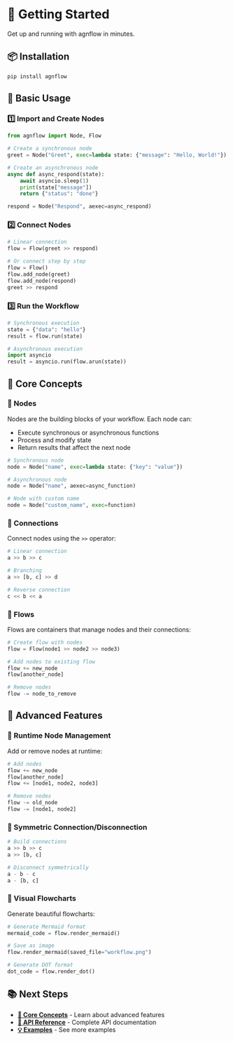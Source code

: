 # 🚀 Getting Started

Get up and running with agnflow in minutes.

## 📦 Installation

```bash
pip install agnflow
```

## 🎯 Basic Usage

### 1️⃣ Import and Create Nodes

```python
from agnflow import Node, Flow

# Create a synchronous node
greet = Node("Greet", exec=lambda state: {"message": "Hello, World!"})

# Create an asynchronous node
async def async_respond(state):
    await asyncio.sleep(1)
    print(state["message"])
    return {"status": "done"}

respond = Node("Respond", aexec=async_respond)
```

### 2️⃣ Connect Nodes

```python
# Linear connection
flow = Flow(greet >> respond)

# Or connect step by step
flow = Flow()
flow.add_node(greet)
flow.add_node(respond)
greet >> respond
```

### 3️⃣ Run the Workflow

```python
# Synchronous execution
state = {"data": "hello"}
result = flow.run(state)

# Asynchronous execution
import asyncio
result = asyncio.run(flow.arun(state))
```

## 🧠 Core Concepts

### 🔧 Nodes

Nodes are the building blocks of your workflow. Each node can:

- Execute synchronous or asynchronous functions
- Process and modify state
- Return results that affect the next node

```python
# Synchronous node
node = Node("name", exec=lambda state: {"key": "value"})

# Asynchronous node
node = Node("name", aexec=async_function)

# Node with custom name
node = Node("custom_name", exec=function)
```

### 🔗 Connections

Connect nodes using the `>>` operator:

```python
# Linear connection
a >> b >> c

# Branching
a >> [b, c] >> d

# Reverse connection
c << b << a
```

### 🌊 Flows

Flows are containers that manage nodes and their connections:

```python
# Create flow with nodes
flow = Flow(node1 >> node2 >> node3)

# Add nodes to existing flow
flow += new_node
flow[another_node]

# Remove nodes
flow -= node_to_remove
```

## 🚀 Advanced Features

### 🔄 Runtime Node Management

Add or remove nodes at runtime:

```python
# Add nodes
flow += new_node
flow[another_node]
flow += [node1, node2, node3]

# Remove nodes
flow -= old_node
flow -= [node1, node2]
```

### 🔗 Symmetric Connection/Disconnection

```python
# Build connections
a >> b >> c
a >> [b, c]

# Disconnect symmetrically
a - b - c
a - [b, c]
```

### 🎨 Visual Flowcharts

Generate beautiful flowcharts:

```python
# Generate Mermaid format
mermaid_code = flow.render_mermaid()

# Save as image
flow.render_mermaid(saved_file="workflow.png")

# Generate DOT format
dot_code = flow.render_dot()
```

## 📚 Next Steps

- **[🧠 Core Concepts](core-concepts.md)** - Learn about advanced features
- **[🔧 API Reference](api-reference.md)** - Complete API documentation
- **[💡 Examples](examples.md)** - See more examples 